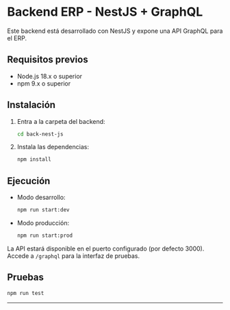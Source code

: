 # Backend ERP - NestJS + GraphQL

Este backend está desarrollado con NestJS y expone una API GraphQL para el ERP.

## Requisitos previos

- Node.js 18.x o superior
- npm 9.x o superior

## Instalación

1. Entra a la carpeta del backend:
   ```bash
   cd back-nest-js
   ```
2. Instala las dependencias:
   ```bash
   npm install
   ```

## Ejecución

- Modo desarrollo:
  ```bash
  npm run start:dev
  ```
- Modo producción:
  ```bash
  npm run start:prod
  ```

La API estará disponible en el puerto configurado (por defecto 3000). Accede a `/graphql` para la interfaz de pruebas.

## Pruebas

```bash
npm run test
```

---
